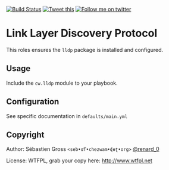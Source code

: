 <!--

---
lang: american
---
-->

[![Build Status](https://travis-ci.org/cw-ansible/cw.lldp.svg?branch=master)](https://travis-ci.org/cw-ansible/cw.lldp)
[![Tweet this](http://img.shields.io/badge/%20-Tweet-00aced.svg)](https://twitter.com/intent/tweet?tw_p=tweetbutton&via=renard_0&url=https%3A%2F%2Fgithub.com%2Fcw-ansible%2Fcw.lldp&text=Install%20and%20configure%20Link%20Layer%20Discovery%20Protocol%20%28%23LLDP%29%20with%20%40ansible.)
[![Follow me on twitter](http://img.shields.io/badge/Twitter-Follow-00aced.svg)](https://twitter.com/intent/follow?region=follow_link&screen_name=renard_0&tw_p=followbutton)

# Link Layer Discovery Protocol

This roles ensures the `lldp` package is installed and configured.
 
## Usage

Include the `cw.lldp` module to your playbook.

## Configuration

See specific documentation in `defaults/main.yml`

## Copyright

Author: Sébastien Gross `<seb•ɑƬ•chezwam•ɖɵʈ•org>` [@renard_0](https://twitter.com/renard_0)

License: WTFPL, grab your copy here: http://www.wtfpl.net
